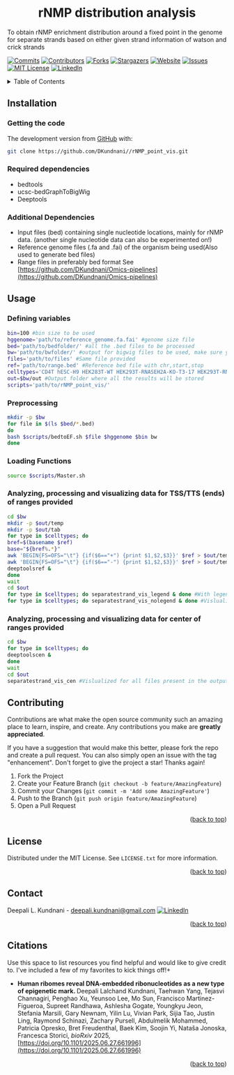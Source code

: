 
<h1 align="center">rNMP distribution analysis</h1>
To obtain rNMP enrichment distribution around a fixed point in the genome for separate strands based on either given strand information of watson and crick strands
<!-- Improved compatibility of back to top link: See: https://github.com/othneildrew/Best-README-Template/pull/73 -->
<a name="readme-top"></a>
<!--
-->

[![Commits][Commits-shield]][Commits-url]
[![Contributors][contributors-shield]][contributors-url]
[![Forks][forks-shield]][forks-url]
[![Stargazers][stars-shield]][stars-url]
[![Website][website-shield]][website-url]
[![Issues][issues-shield]][issues-url]
[![MIT License][license-shield]][license-url]
[![LinkedIn][linkedin-shield]][linkedin-url]

<!-- TABLE OF CONTENTS -->
<details>
  <summary>Table of Contents</summary>
  <ol>
    <li><a href="##Installation">Installation</a></li>
      <ul>
        <li><a href="###Getting-the-code">Getting the code</a></li>
        <li><a href="###Creating-the-enviroment-with-required-dependencies">Creating the enviroment with required dependencies</a></li>
        <li><a href="###Additional-Dependencies">Additional Dependencies</a></li>
      </ul>
    </li>
    <li><a href="##Usage">Usage</a></li>
      <ul>
        <li><a href="###Defining-variables">Defining variables</a></li>
        <li><a href="###Preprocessing">Preprocessing</a></li>
        <li><a href="###Loading-Functions">Loading Functions</a></li>
       <li><a href="###Analyzing-and-processing-data-1">Analyzing, processing and visualizing data for TSS/TTS (ends) of ranges provided</a></li>
        <li><a href="###Analyzing-and-processing-data-2">Analyzing, processing and visualizing data for center of ranges provided</a></li>
      </ul>
    <li><a href="##Contributing">Contributing</a></li>
    <li><a href="##License">License</a></li>
    <li><a href="##Contact">Contact</a></li>
    <li><a href="##Citations">Citations</a></li>
  </ol>
</details>

<!-- Installation -->
## Installation
### Getting the code
The development version from [GitHub](https://github.com/) with:
```sh
git clone https://github.com/DKundnani//rNMP_point_vis.git
```
### Required dependencies 
* bedtools
* ucsc-bedGraphToBigWig
* Deeptools

### Additional Dependencies
* Input files (bed) containing single nucleotide locations, mainly for rNMP data. (another single nucleotide data can also be experimented on!)
* Reference genome files (.fa and .fai) of the organism being used(Also used to generate bed files)
* Range files in preferably bed format See [https://github.com/DKundnani/Omics-pipelines](https://github.com/DKundnani/Omics-pipelines)

<!-- USAGE -->
## Usage
### Defining variables
```bash
bin=100 #bin size to be used
hggenome='path/to/reference_genome.fa.fai' #genome size file
bed='path/to/bedfolder/' #all the .bed files to be processed
bw='path/to/bwfolder/' #output for bigwig files to be used, make sure you have _pos and _neg bigwig files in separate strands folder for each bed file as output
files='path/to/files' #Same file provided
ref='path/to/range.bed' #Reference bed file with chr,start,stop
celltypes='CD4T hESC-H9 HEK283T-WT HEK293T-RNASEH2A-KO-T3-17 HEK293T-RNASEH2A-KO-T3-8' #List of celllines to be visualized, matches the identifiers in files
out=$bw/out #Output folder where all the results will be stored
scripts='path/to/rNMP_point_vis/'
```
### Preprocessing
```bash
mkdir -p $bw
for file in $(ls $bed/*.bed)
do
bash $scripts/bedtoEF.sh $file $hggenome $bin bw
done

```
### Loading Functions
```bash
source $scripts/Master.sh
```
### Analyzing, processing and visualizing data for TSS/TTS (ends) of ranges provided
```bash
cd $bw
mkdir -p $out/temp
mkdir -p $out/tab
for type in $celltypes; do
bref=$(basename $ref)
base="${bref%.*}"
awk 'BEGIN{FS=OFS="\t"} {if($6=="+") {print $1,$2,$3}}' $ref > $out/temp/${base}_pos.bed #Change this ONLY IF strand information in any other than 6th column.
awk 'BEGIN{FS=OFS="\t"} {if($6=="-") {print $1,$2,$3}}' $ref > $out/temp/${base}_neg.bed #Change this ONLY IF strand information in any other than 6th column.
deeptoolsref &
done
wait
cd $out
for type in $celltypes; do separatestrand_vis_legend & done #With legend, only for checking each cell type is assigned correct color
for type in $celltypes; do separatestrand_vis_nolegend & done #Vislualized for all files present in the output folder. Please clean up unwanted file of create separate output folder with wanted files only


```
### Analyzing, processing and visualizing data for center of ranges provided
```bash
cd $bw
for type in $celltypes; do
deeptoolscen &
done
wait
cd $out
separatestrand_vis_cen #Vislualized for all files present in the output folder. Please clean up unwanted file of create separate output folder with wanted files only

```

<!-- CONTRIBUTING -->
## Contributing

Contributions are what make the open source community such an amazing place to learn, inspire, and create. Any contributions you make are **greatly appreciated**.

If you have a suggestion that would make this better, please fork the repo and create a pull request. You can also simply open an issue with the tag "enhancement".
Don't forget to give the project a star! Thanks again!

1. Fork the Project
2. Create your Feature Branch (`git checkout -b feature/AmazingFeature`)
3. Commit your Changes (`git commit -m 'Add some AmazingFeature'`)
4. Push to the Branch (`git push origin feature/AmazingFeature`)
5. Open a Pull Request

<p align="right">(<a href="#readme-top">back to top</a>)</p>


<!-- LICENSE -->
## License

Distributed under the MIT License. See `LICENSE.txt` for more information.

<p align="right">(<a href="#readme-top">back to top</a>)</p>



<!-- CONTACT -->
## Contact
Deepali L. Kundnani - [deepali.kundnani@gmail.com](mailto::deepali.kundnani@gmail.com)    [![LinkedIn][linkedin-shield]][linkedin-url] 
<p align="right">(<a href="#readme-top">back to top</a>)</p>

<!-- ACKNOWLEDGMENTS -->
## Citations
Use this space to list resources you find helpful and would like to give credit to. I've included a few of my favorites to kick things off!+
* <b> Human ribomes reveal DNA-embedded ribonucleotides as a new type of epigenetic mark. </b>
Deepali Lalchand Kundnani, Taehwan Yang, Tejasvi Channagiri, Penghao Xu, Yeunsoo Lee, Mo Sun, Francisco Martinez-Figueroa, Supreet Randhawa, Ashlesha Gogate, Youngkyu Jeon, Stefania Marsili, Gary Newnam, Yilin Lu, Vivian Park, Sijia Tao, Justin Ling, Raymond Schinazi, Zachary Pursell, Abdulmelik Mohammed, Patricia Opresko, Bret Freudenthal, Baek Kim, Soojin Yi, Nataša Jonoska, Francesca Storici, <i>  bioRxiv </i> 2025, [https://doi.org/10.1101/2025.06.27.661996](https://doi.org/10.1101/2025.06.27.661996)

<p align="right">(<a href="#readme-top">back to top</a>)</p>



<!-- MARKDOWN LINKS & IMAGES -->
<!-- https://www.markdownguide.org/basic-syntax/#reference-style-links -->
[contributors-shield]: https://img.shields.io/github/contributors/DKundnani/rNMP_point_vis?style=for-the-badge
[contributors-url]: https://github.com/DKundnani/rNMP_point_vis/graphs/contributors
[forks-shield]: https://img.shields.io/github/forks/DKundnani/rNMP_point_vis?style=for-the-badge
[forks-url]: https://github.com/DKundnani/rNMP_point_vis/forks
[stars-shield]: https://img.shields.io/github/stars/DKundnani/rNMP_point_vis?style=for-the-badge
[stars-url]: https://github.com/DKundnani/rNMP_point_vis/stargazers
[issues-shield]: https://img.shields.io/github/issues/DKundnani/rNMP_point_vis?style=for-the-badge
[issues-url]: https://github.com/DKundnani/rNMP_point_vis/issues
[license-shield]: https://img.shields.io/github/license/DKundnani/rNMP_point_vis?style=for-the-badge
[license-url]: https://github.com/DKundnani/rNMP_point_vis/blob/master/LICENSE.txt
[linkedin-shield]: https://img.shields.io/badge/-LinkedIn-black.svg?style=for-the-badge&logo=linkedin&colorB=555
[linkedin-url]: https://linkedin.com/in/deepalik
[product-screenshot]: images/screenshot.png
[commits-url]: https://github.com/DKundnani/rNMP_point_vis/pulse
[commits-shield]: https://img.shields.io/github/commit-activity/t/DKundnani/rNMP_point_vis?style=for-the-badge
[website-shield]: https://img.shields.io/website?url=http%3A%2F%2Fdkundnani.bio%2F&style=for-the-badge
[website-url]:http://dkundnani.bio/ 
